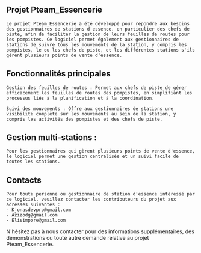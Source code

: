## Projet Pteam_Essencerie
    Le projet Pteam_Essencerie a été développé pour répondre aux besoins des gestionnaires de stations d'essence, en particulier des chefs de piste, afin de faciliter la gestion de leurs feuilles de routes pour les pompistes. Ce logiciel permet également aux gestionnaires de stations de suivre tous les mouvements de la station, y compris les pompistes, le ou les chefs de piste, et les différentes stations s'ils gèrent plusieurs points de vente d'essence.

## Fonctionnalités principales
    Gestion des feuilles de routes : Permet aux chefs de piste de gérer efficacement les feuilles de routes des pompistes, en simplifiant les processus liés à la planification et à la coordination.

    Suivi des mouvements : Offre aux gestionnaires de stations une visibilité complète sur les mouvements au sein de la station, y compris les activités des pompistes et des chefs de piste.

## Gestion multi-stations : 
    Pour les gestionnaires qui gèrent plusieurs points de vente d'essence, le logiciel permet une gestion centralisée et un suivi facile de toutes les stations.

## Contacts
    Pour toute personne ou gestionnaire de station d'essence intéressé par ce logiciel, veuillez contacter les contributeurs du projet aux adresses suivantes :
    - Kjonasdevpro@gmail.com
    - Azizodg@gmail.com
    - Elisimpore@gmail.com
    
N'hésitez pas à nous contacter pour des informations supplémentaires, des démonstrations ou toute autre demande relative au projet Pteam_Essencerie.
